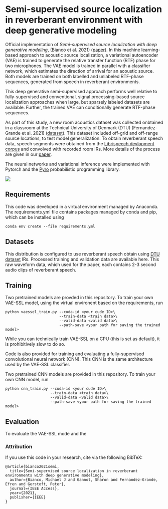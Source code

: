 # Semi-supervised source localization in reverberant environment with deep generative modeling

Official implementation of *Semi-supervised source localization with deep generative modeling*, (Bianco et al. 2021) ([paper](https://doi.org/10.1109/ACCESS.2021.3087697)). In this machine learning-based approach to acoustic source localization, a variational autoencoder (VAE) is trained to generate the relative transfer function (RTF) phase for two microphones. The VAE model is trained in parallel with a classifier network, which estimates the direction of arrival for an acoustic source. Both models are trained on both labelled and unlabeled RTF-phase sequences, generated from speech in reverberant environments.

This deep generative semi-supervised approach performs well relative to fully-supervised and conventional, signal processing-based source localization approaches when large, but sparsely labeled datasets are available. Further, the trained VAE can conditionally generate RTF-phase sequences.

As part of this study, a new room acoustics dataset was collected onbtained in a classroom at the Technical University of Denmark (DTU) (Fernandez-Grande et al. 2021)
([dataset](https://dx.doi.org/10.21227/c5cn-jv76)). This dataset included off-grid and off-range source locations, to test model generalization. To obtain reverberant speech data, speech segments were obtained from the [Librispeech devlopment corpus](https://www.openslr.org/12) and convolved with recorded room IRs. More details of the process are given in our [paper](https://doi.org/10.1109/ACCESS.2021.3087697).

The neural networks and variational inference were implemented with Pytorch and the [Pyro](https://pyro.ai/) probabilistic programming library.

<img src="static/test.png"/>

## Requirements

This code was developed in a virtual environment managed by Anaconda. The requirements.yml file contains packages managed by conda and pip, which can be installed using
```
conda env create --file requirements.yml
```

## Datasets

This distribution is configured to use reverberant speech obtain using [DTU dataset](https://dx.doi.org/10.21227/c5cn-jv76) IRs. Processed training and validation data are available here. This raw waveform data, which used for the paper, each contains 2-3 second audio clips of reverberant speech.


## Training

Two pretrained models are provded in this repository. To train your own VAE-SSL model, using the virtual environent based on the requirements, run
```
python vaessel_train.py --cuda-id <your cude ID>\
                        --train-data <train data>\
                        --valid-data <valid data>\
                        --path-save <your path for saving the trained model>
```

While you can technically train VAE-SSL on a CPU (this is set as default), it is prohibitively slow to do so.

Code is also provided for training and evaluating a fully-supervised convolutional neural network (CNN). This CNN is the same architecture used by the VAE-SSL classifier.

Two pretrained CNN models are provided in this repository. To train your own CNN model, run
```
python cnn_train.py --cuda-id <your cude ID>\
                    --train-data <train data>\
                    --valid-data <valid data>\
                    --path-save <your path for saving the trained model>
```


## Evaluation

To evaluate the VAE-SSL mode and the


### Attribution

If you use this code in your research, cite via the following BibTeX:

```
@article{bianco2021semi,
  title={Semi-supervised source localization in reverberant environments with deep generative modeling},
  author={Bianco, Michael J and Gannot, Sharon and Fernandez-Grande, Efren and Gerstoft, Peter},
  journal={IEEE Access},
  year={2021},
  publisher={IEEE}
}
```
